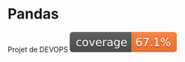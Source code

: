 # Pandas
Projet de DEVOPS
[![Coverage](.github/badges/jacoco.svg)](https://github.com/Dorian-Gray73/DevOps_Pandas/actions/workflows/maven.yml)